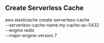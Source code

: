 ## Create Serverless Cache

aws elasticache create-serverless-cache \
--serverless-cache-name my-cache-ac-5432 \
--engine redis \
--major-engine-version 7